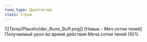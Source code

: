 ```yaml
---
rune_type: Девятиглав
class: Страж
---
```

![[Temp/Placeholder_Rune_Buff.png]]
[Навык - Меч сотни теней] Получаемый урон во время действия Меча сотни теней {0}%
